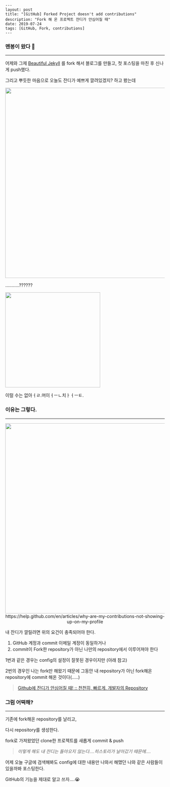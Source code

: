 ```
---
layout: post
title: "[GitHub] Forked Project doesn't add contributions"
description: "Fork 해 온 프로젝트 잔디가 안심어질 때"
date: 2019-07-24
tags: [GitHub, Fork, contributions]
---
```



### 멘붕이 왔다 🤯

-------------

어제와 그제 [Beautiful Jekyll](https://github.com/daattali/beautiful-jekyll) 를 fork 해서 블로그를 만들고, 첫 포스팅을 마친 후 신나게 push했다.

그리고 뿌듯한 마음으로 오늘도 잔디가 예쁘게 깔려있겠지? 하고 봤는데



<img src="/Users/hw_kim/Desktop/스크린샷 2019-07-24 오전 9.57.56.png" align="center" style="width: 600px;" />



………..??????



<img src="https://image.genie.co.kr/Y/IMAGE/IMG_MUZICAT/web/PROFILE/2017/01/21/55_1484964009.gif" align="center" style="width:300px"/>



이럴 수는 없아ㅓㄹ.머이ㅓㅡㄴ치ㅏㅓㅡㅌ.





### 이유는 그렇다.

------------------

<img src="/Users/hw_kim/Desktop/스크린샷 2019-07-24 오전 10.09.43.png" style="width:600px"/>

<center><a herf="https://help.github.com/en/articles/why-are-my-contributions-not-showing-up-on-my-profile">https://help.github.com/en/articles/why-are-my-contributions-not-showing-up-on-my-profile</a></center>



내 잔디가 깔릴려면 위의 요건이 충족되어야 한다.

1. GitHub 계정과 commit 이메일 계정이 동일하거나 
2. commit이 Fork한 repository가 아닌 나만의 repository에서 이루어져야 한다



1번과 같은 경우는 config의 설정이 잘못된 경우이지만 (아래 참고)

2번의 경우인 나는 fork만 해왔기 때문에 그동안 내 repository가 아닌 fork해온 repository에 commit 해온 것이다(…..)



>   [Github에 잔디가 안심어질 때! :: 천천히, 빠르게. 개발자의 Repository](https://devkyu.tistory.com/872)





### 그럼 어떡해?

---------

기존에 fork해온 repository를 날리고,

다시 repository를 생성한다.

fork로 가져왔었던 clone한 프로젝트를 새롭게 commit & push



>  *이렇게 해도 내 잔디는 돌아오지 않는다….히스토리가 날아갔기 때문에….*



어제 오늘 구글에 검색해봐도 config에 대한 내용만 나와서 해맸던 나와 같은 사람들이 있을까봐 포스팅한다.

GitHub의 기능을 제대로 알고 쓰자….😭